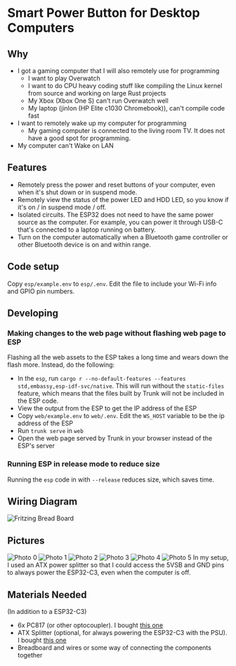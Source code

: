 # Smart Power Button for Desktop Computers
## Why
- I got a gaming computer that I will also remotely use for programming
    - I want to play Overwatch
    - I want to do CPU heavy coding stuff like compiling the Linux kernel from source and working on large Rust projects
    - My Xbox (Xbox One S) can't run Overwatch well
    - My laptop (jinlon (HP Elite c1030 Chromebook)), can't compile code fast
- I want to remotely wake up my computer for programming
    - My gaming computer is connected to the living room TV. It does not have a good spot for programming.
- My computer can't Wake on LAN

## Features
- Remotely press the power and reset buttons of your computer, even when it's shut down or in suspend mode.
- Remotely view the status of the power LED and HDD LED, so you know if it's on / in suspend mode / off.
- Isolated circuits. The ESP32 does not need to have the same power source as the computer. For example, you can power it through USB-C that's connected to a laptop running on battery.
- Turn on the computer automatically when a Bluetooth game controller or other Bluetooth device is on and within range.

## Code setup
Copy `esp/example.env` to `esp/.env`. Edit the file to include your Wi-Fi info and GPIO pin numbers.

## Developing
### Making changes to the web page without flashing web page to ESP
Flashing all the web assets to the ESP takes a long time and wears down the flash more. Instead, do the following:
- In the `esp`, run `cargo r --no-default-features --features std,embassy,esp-idf-svc/native`. This will run without the `static-files` feature, which means that the files built by Trunk will not be included in the ESP code.
- View the output from the ESP to get the IP address of the ESP
- Copy `web/example.env` to `web/.env`. Edit the `WS_HOST` variable to be the ip address of the ESP
- Run `trunk serve` in `web`
- Open the web page served by Trunk in your browser instead of the ESP's server

### Running ESP in release mode to reduce size
Running the `esp` code in with `--release` reduces size, which saves time.

## Wiring Diagram
![Fritzing Bread Board](./Sketch_bb.svg)

## Pictures
![Photo 0](./Photo%200.webp)
![Photo 1](./Photo%201.webp)
![Photo 2](./Photo%202.webp)
![Photo 3](./Photo%203.webp)
![Photo 4](./Photo%204.webp)
![Photo 5](./Photo%205.webp)
In my setup, I used an ATX power splitter so that I could access the 5VSB and GND pins to always power the ESP32-C3, even when the computer is off.

## Materials Needed
(In addition to a ESP32-C3)
- 6x PC817 (or other optocoupler). I bought [this one](https://www.aliexpress.us/item/3256806236608107.html)
- ATX Splitter (optional, for always powering the ESP32-C3 with the PSU). I bought [this one](https://www.aliexpress.us/item/3256805387697490.html?spm=a2g0o.order_list.order_list_main.38.36df1802MgpdVl&gatewayAdapt=glo2usa)
- Breadboard and wires or some way of connecting the components together
